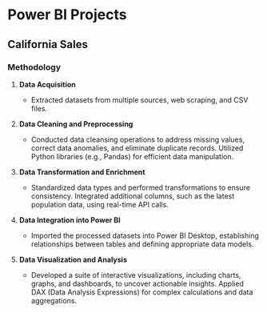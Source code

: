 # Power BI Projects

## California Sales

### Methodology

1. **Data Acquisition**  
   - Extracted datasets from multiple sources, web scraping, and CSV files.

2. **Data Cleaning and Preprocessing**  
   - Conducted data cleansing operations to address missing values, correct data anomalies, and eliminate duplicate records. Utilized Python libraries (e.g., Pandas) for efficient data manipulation.

3. **Data Transformation and Enrichment**  
   - Standardized data types and performed transformations to ensure consistency. Integrated additional columns, such as the latest population data, using real-time API calls.

4. **Data Integration into Power BI**  
   - Imported the processed datasets into Power BI Desktop, establishing relationships between tables and defining appropriate data models.

5. **Data Visualization and Analysis**  
   - Developed a suite of interactive visualizations, including charts, graphs, and dashboards, to uncover actionable insights. Applied DAX (Data Analysis Expressions) for complex calculations and data aggregations.
